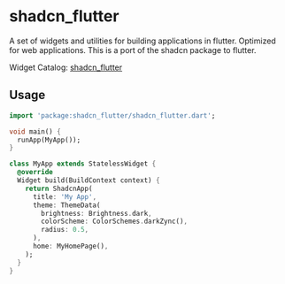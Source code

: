 # shadcn_flutter
A set of widgets and utilities for building applications in flutter.
Optimized for web applications.
This is a port of the shadcn package to flutter.

Widget Catalog: [shadcn_flutter](https://sunarya-thito.github.io/shadcn_flutter/)

## Usage
```dart
import 'package:shadcn_flutter/shadcn_flutter.dart';

void main() {
  runApp(MyApp());
}

class MyApp extends StatelessWidget {
  @override
  Widget build(BuildContext context) {
    return ShadcnApp(
      title: 'My App',
      theme: ThemeData(
        brightness: Brightness.dark,
        colorScheme: ColorSchemes.darkZync(),
        radius: 0.5,
      ),
      home: MyHomePage(),
    );
  }
}
```
